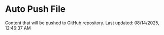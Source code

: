 # Auto Push File

Content that will be pushed to GitHub repository.
Last updated: 08/14/2025, 12:46:37 AM